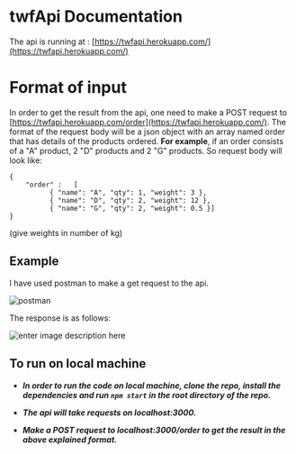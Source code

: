 # twfApi Documentation 

The api is running at : [https://twfapi.herokuapp.com/](https://twfapi.herokuapp.com/)


# Format of input
In order to get the result from the api, one need to make a POST request to [https://twfapi.herokuapp.com/order](https://twfapi.herokuapp.com/).
The format of the request body will be a json object with an array named order that has details of the products ordered.
**For example**, if an order consists of a "A" product, 2 "D" products and 2 "G" products. 
So request body will look like:

    {
    	"order" :	[ 
    		  { "name": "A", "qty": 1, "weight": 3 },
    		  { "name": "D", "qty": 2, "weight": 12 },
    		  { "name": "G", "qty": 2, "weight": 0.5 }]
    }


(give weights in number of kg)

## Example
I have used postman to make a get request to the api.

![postman](https://i.ibb.co/7rzfRZL/postman.png)


The response is as follows:

![enter image description here](https://i.ibb.co/ry9Vtgw/response.png)


## To run on local machine
 - ***In order to run the code on local machine, clone the repo, install the dependencies and run `npm start` in the root directory of the
   repo.***
   
 - ***The api will take requests on localhost:3000.***
 - ***Make a POST request to localhost:3000/order to get the result in the above explained format.***
